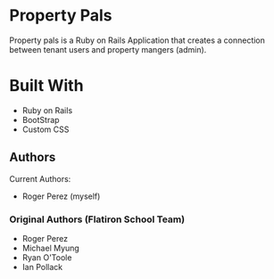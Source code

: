 # Property Pals

Property pals is a Ruby on Rails Application that creates a connection between tenant users and property mangers (admin).

# Built With
* Ruby on Rails
* BootStrap
* Custom CSS



## Authors
Current Authors:
* Roger Perez (myself)

### Original Authors (Flatiron School Team)
* Roger Perez
* Michael Myung 
* Ryan O'Toole
* Ian Pollack
